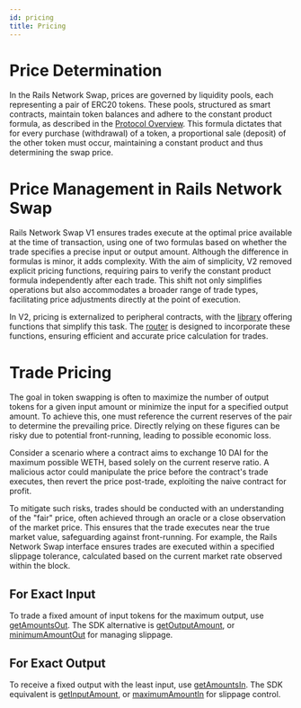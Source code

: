 ```yaml
---
id: pricing
title: Pricing
---
```


# Price Determination

In the Rails Network Swap, prices are governed by liquidity pools, each representing a pair of ERC20 tokens. These pools, structured as smart contracts, maintain token balances and adhere to the constant product formula, as described in the [Protocol Overview](../protocol-overview/how-rails-network-swap-works). This formula dictates that for every purchase (withdrawal) of a token, a proportional sale (deposit) of the other token must occur, maintaining a constant product and thus determining the swap price.

# Price Management in Rails Network Swap

Rails Network Swap V1 ensures trades execute at the optimal price available at the time of transaction, using one of two formulas based on whether the trade specifies a precise input or output amount. Although the difference in formulas is minor, it adds complexity. With the aim of simplicity, V2 removed explicit pricing functions, requiring pairs to verify the constant product formula independently after each trade. This shift not only simplifies operations but also accommodates a broader range of trade types, facilitating price adjustments directly at the point of execution.

In V2, pricing is externalized to peripheral contracts, with the [library](../../reference/smart-contracts/library) offering functions that simplify this task. The [router](../../reference/smart-contracts/router-02) is designed to incorporate these functions, ensuring efficient and accurate price calculation for trades.

# Trade Pricing

The goal in token swapping is often to maximize the number of output tokens for a given input amount or minimize the input for a specified output amount. To achieve this, one must reference the current reserves of the pair to determine the prevailing price. Directly relying on these figures can be risky due to potential front-running, leading to possible economic loss.

Consider a scenario where a contract aims to exchange 10 DAI for the maximum possible WETH, based solely on the current reserve ratio. A malicious actor could manipulate the price before the contract's trade executes, then revert the price post-trade, exploiting the naive contract for profit.

To mitigate such risks, trades should be conducted with an understanding of the "fair" price, often achieved through an oracle or a close observation of the market price. This ensures that the trade executes near the true market value, safeguarding against front-running. For example, the Rails Network Swap interface ensures trades are executed within a specified slippage tolerance, calculated based on the current market rate observed within the block.

## For Exact Input

To trade a fixed amount of input tokens for the maximum output, use [getAmountsOut](../../reference/smart-contracts/router-02#getamountout). The SDK alternative is [getOutputAmount](../../../../sdk/2.0.0/reference/pair#getoutputamount), or [minimumAmountOut](../../../../sdk/2.0.0/reference/trade#minimumamountout-since-204) for managing slippage.

## For Exact Output

To receive a fixed output with the least input, use [getAmountsIn](../../reference/smart-contracts/router-02#getamountsin). The SDK equivalent is [getInputAmount](../../../../sdk/2.0.0/reference/pair#getinputamount), or [maximumAmountIn](../../../../sdk/2.0.0/reference/trade#maximumamountin-since-204) for slippage control.